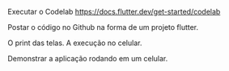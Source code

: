 Executar o Codelab https://docs.flutter.dev/get-started/codelab

Postar o código no Github na forma de um projeto flutter. 

O print das telas. A execução no celular.

Demonstrar a aplicação rodando em um celular.
